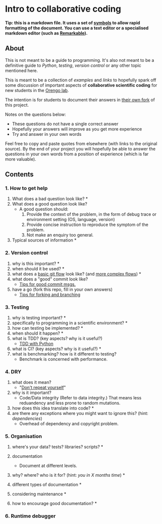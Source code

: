 # Intro to collaborative coding

#### Tip: this is a markdown file. It uses a set of [symbols](https://github.com/adam-p/markdown-here/wiki/Markdown-Cheatsheet) to allow rapid formatting of the document. You can use a text editor or a specialised markdown editor (such as [Remarkable](https://remarkableapp.github.io/)).

## About

This is not meant to be a guide to programming. It's also not meant to be a definitive guide to *Python*, *testing*, *version control* or any other topic mentioned here.

This is meant to be a collection of *examples* and *links* to hopefully spark off some discussion of important aspects of **collaborative scientific coding** for new students in the [Orengo lab](www.orengogroup.info).

The intention is for students to document their answers in [their own fork](https://help.github.com/articles/fork-a-repo/) of this project.

Notes on the questions below:

 * These questions do not have a single correct answer
 * Hopefully your answers will improve as you get more experience
 * Try and answer in your own words

Feel free to copy and paste quotes from elsewhere (with links to the original source). By the end of your project you will hopefully be able to answer the questions in your own words from a position of experience (which is far more valuable).

## Contents

### 1. How to get help

 1. What does a bad question look like?
 	* 
 1. What does a good question look like?
 	* A good question should:
 		1. Provide the context of the problem, in the form of debug trace or environment setting (OS, language, version)
 		1. Provide concise instruction to reproduce the symptom of the problem.
 		1. Not make an enquiry too general. 
 1. Typical sources of information
 	* 
 
### 2. Version control

 1. why is this important?
 	* 
 1. when should it be used?
 	* 
 1. what does a [basic git flow](https://www.atlassian.com/git/tutorials/comparing-workflows) look like? (and [more complex flows](http://nvie.com/posts/a-successful-git-branching-model/))
 	* 
 1. what does a "good" commit look like?
 	* [Tips for good commit msgs.](https://robots.thoughtbot.com/5-useful-tips-for-a-better-commit-message) 
 1. have a go (fork this repo, fill in your own answers)
 	* [Tips for forking and branching](http://blog.scottlowe.org/2015/01/27/using-fork-branch-git-workflow/)

### 3. Testing 

 1. why is testing important?
 	* 
 1. specifically to programming in a scientific environment? 
 	* 
 1. how can testing be implemented?
 	* 
 1. when should it happen?
 	* 
 1. what is TDD? (key aspects? why is it useful?)
	* [TDD with Python](https://code.tutsplus.com/tutorials/beginning-test-driven-development-in-python--net-30137) 
 1. what is CI? (key aspects? why is it useful?)
 	* 
 1. what is benchmarking? how is it different to testing?
 	* Benchmark is concerned with performance.

### 4. DRY

 1. what does it mean?
 	* "[Don't repeat yourself](https://en.wikipedia.org/wiki/Don%27t_repeat_yourself)"
 1. why is it important?
 	* Code/Data integrity (Refer to data integrity.) That means less reduandency and less prone to random mutations.
 1. how does this idea translate into code?
 	* 
 1. are there any exceptions where you might want to ignore this? (hint: *dependencies*)
	* Overhead of dependency and copyright problem.

### 5. Organisation

 1. where's your data? tests? libraries? scripts?
 	* 
 1. documentation
	 * Document at different levels.
	 
  1. why? where? who is it for? (hint: *you in X months time*)
  	* 
  1. different types of documentation
  	* 
  1. considering maintenance
  	* 
  1. how to encourage good documentation?
  	* 
  
### 6. Runtime debugger

